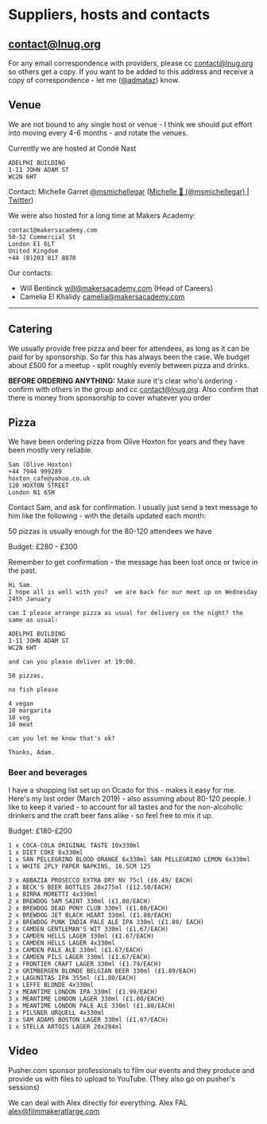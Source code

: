 # Suppliers, hosts and contacts

## contact@lnug.org
For any email correspondence with providers, please cc contact@lnug.org so others get a copy. If you want to be added to this address and receive a copy of correspondence - let me ([@admataz](https://github.com/admataz)) know. 

## Venue
We are not bound to any single host or venue - I think we should put effort into moving every 4-6 months  - and rotate the venues. 

Currently we are hosted  at Condé Nast

```
ADELPHI BUILDING
1-11 JOHN ADAM ST
WC2N 6HT
```
Contact: 
Michelle Garret [@msmichellegar](https://github.com/msmichellegar) 
([Michelle 💅 (@msmichellegar) | Twitter](https://twitter.com/msmichellegar))
 

We were also hosted for a long time at Makers Academy: 

```
contact@makersacademy.com  
50-52 Commercial St   
London E1 6LT   
United Kingdom   
+44 (0)203 817 8870  
```

Our contacts:
- Will Bentinck <will@makersacademy.com> (Head of Careers) 
- Camelia El Khalidy <camelia@makersacademy.com>

-----

## Catering
We usually provide free pizza and beer for attendees, as long as it can be paid for by sponsorship. So far this has always been the case. We budget about £500 for a meetup - split roughly evenly between pizza and drinks. 

**BEFORE ORDERING ANYTHING:** Make sure it's clear who's ordering - confirm with others in the group and cc contact@lnug.org. Also confirm that there is money from sponsorship to cover whatever you order


## Pizza
We have been ordering pizza from Olive Hoxton for years and they have been mostly very reliable.


```
‭Sam (Olive Hoxton)
+44 7944 999289‬
hoxton_cafe@yahoo.co.uk
120 HOXTON STREET
London N1 6SH	
```

Contact Sam, and ask for confirmation. I usually just send a text message to him like the following - with the details updated each month: 

50 pizzas is usually enough for the 80-120 attendees we have

Budget: £280 - £300

Remember to get confirmation - the message has been lost once or twice in the past. 


```
Hi Sam. 
I hope all is well with you?  we are back for our meet up on Wednesday 24th January 

can I please arrange pizza as usual for delivery on the night? the same as usual: 

ADELPHI BUILDING
1-11 JOHN ADAM ST
WC2N 6HT

and can you please deliver at 19:00.  

50 pizzas. 

no fish please 

4 vegan 
10 margarita
18 veg
18 meat

can you let me know that's ok? 

Thanks, Adam.
```


### Beer and beverages
I have a shopping list set up on Ocado for this - makes it easy for me. Here's my last order (March 2019) - also assuming about 80-120 people. I like to keep it varied - to account for all tastes and for the non-alcoholic drinkers and the craft beer fans alike - so feel free to mix it up. 

Budget: £180-£200

 
```
1 x COCA-COLA ORIGINAL TASTE 10x330ml
1 x DIET COKE 8x330ml
1 x SAN PELLEGRINO BLOOD ORANGE 6x330ml SAN PELLEGRINO LEMON 6x330ml
1 x WHITE 2PLY PAPER NAPKINS, 16.5CM 125

3 x ABBAZIA PROSECCO EXTRA DRY NV 75cl (£6.49/ EACH)
2 x BECK'S BEER BOTTLES 20x275ml (£12.50/EACH) 
1 x BIRRA MORETTI 4x330ml
2 x BREWDOG 5AM SAINT 330ml (£1.80/EACH) 
2 x BREWDOG DEAD PONY CLUB 330ml (£1.80/EACH) 
2 x BREWDOG JET BLACK HEART 330ml (£1.80/EACH)
2 x BREWDOG PUNK INDIA PALE ALE IPA 330ml (£1.80/ EACH)
3 x CAMDEN GENTLEMAN'S WIT 330ml (£1.67/EACH) 
3 x CAMDEN HELLS LAGER 330ml (£1.67/EACH) 
1 x CAMDEN HELLS LAGER 4x330ml
3 x CAMDEN PALE ALE 330ml (£1.67/EACH)
3 x CAMDEN PILS LAGER 330ml (£1.67/EACH) 
2 x FRONTIER CRAFT LAGER 330ml (£1.79/EACH) 
2 x GRIMBERGEN BLONDE BELGIAN BEER 330ml (£1.89/EACH)
2 x LAGUNITAS IPA 355ml (£1.80/EACH)
1 x LEFFE BLONDE 4x330ml
2 x MEANTIME LONDON IPA 330ml (£1.99/EACH) 
3 x MEANTIME LONDON LAGER 330ml (£1.80/EACH) 
3 x MEANTIME LONDON PALE ALE 330ml (£1.80/EACH) 
1 x PILSNER URQUELL 4x330ml
3 x SAM ADAMS BOSTON LAGER 330ml (£1.67/EACH) 
1 x STELLA ARTOIS LAGER 20x284ml
```

## Video 
Pusher.com sponsor professionals to film our events and they produce and provide us with files to upload to YouTube. (They also go on pusher's sessions)

We can deal with Alex directly for everything. 
Alex FAL <alex@filmmakeratlarge.com> 







